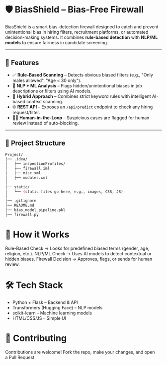 # 🛡️ BiasShield – Bias-Free Firewall  

BiasShield is a smart bias-detection firewall designed to catch and prevent unintentional bias in hiring filters, recruitment platforms, or automated decision-making systems. It combines **rule-based detection** with **NLP/ML models** to ensure fairness in candidate screening.  

---

## 🚀 Features  

- ✅ **Rule-Based Scanning** – Detects obvious biased filters (e.g., "Only males allowed", "Age < 30 only").  
- 🤖 **NLP + ML Analysis** – Flags hidden/unintentional biases in job descriptions or filters using AI models.  
- 🔄 **Hybrid Approach** – Combines strict keyword rules with intelligent AI-based context scanning.  
- 🌐 **REST API** – Exposes an `/api/predict` endpoint to check any hiring request/filter.  
- 🧑‍💻 **Human-in-the-Loop** – Suspicious cases are flagged for human review instead of auto-blocking.  

---

## 📂 Project Structure  

```sh
Project/
│── .idea/
│   ├── inspectionProfiles/
│   ├── firewall.iml
│   ├── misc.xml
│   ├── modules.xml
│
│── static/
│   └── (static files go here, e.g., images, CSS, JS)
│
│── .gitignore
│── README.md
│── bias_model_pipeline.pkl
│── firewall.py


```


# 🧠 How it Works

Rule-Based Check → Looks for predefined biased terms (gender, age, religion, etc.).
NLP/ML Check → Uses AI models to detect contextual or hidden biases.
Firewall Decision → Approves, flags, or sends for human review.


# 🛠 Tech Stack

- Python + Flask – Backend & API
- Transformers (Hugging Face) – NLP models
- scikit-learn – Machine learning models
- HTML/CSS/JS – Simple UI


# 🤝 Contributing

Contributions are welcome!
Fork the repo, make your changes, and open a Pull Request 
